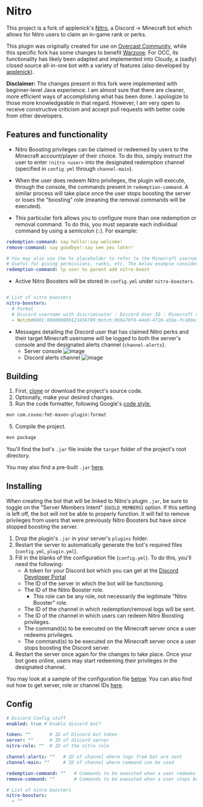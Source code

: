 # Nitro
This project is a fork of applenick's [Nitro](https://github.com/applenick/Nitro), a Discord -> Minecraft bot which allows for Nitro users to claim an in-game rank or perks.

This plugin was originally created for use on [Overcast Community](https://oc.tc), while this specific fork has some changes to benefit [Warzone](https://github.com/Warzone). For OCC, its functionality has likely been adapted and implemented into Cloudy, a (sadly) closed source all-in-one bot with a variety of features (also developed by [applenick](https://github.com/applenick)).

**Disclaimer:** The changes present in this fork were implemented with beginner-level Java experience. I am almost sure that there are cleaner, more efficient ways of accomplishing what has been done. I apologize to those more knowledgeable in that regard. However, I am very open to receive constructive criticism and accept pull requests with better code from other developers.

## Features and functionality

- Nitro Boosting privileges can be claimed or redeemed by users to the Minecraft account/player of their choice. To do this, simply instruct the user to enter `!nitro <user>` into the designated redemption channel (specified in `config.yml` through `channel-main`).

- When the user does redeem Nitro privileges, the plugin will execute, through the console, the commands present in `redemption-command`. A similar process will take place once the user stops boosting the server or loses the "boosting" role (meaning the removal commands will be executed).

- This particular fork allows you to configure more than one redemption or removal command. To do this, you must separate each individual command by using a semicolon (`:`). For example:
```yml
redemption-command: say hello!:say welcome!   
remove-command: say goodbye!:say see you later!

# You may also use the %s placeholder to refer to the Minecraft username of the user.
# Useful for giving permissions, ranks, etc. The below example considers using LuckPerms.
redemption-command: lp user %s parent add nitro-boost
```

- Active Nitro Boosters will be stored in `config.yml` under `nitro-boosters`.
```yml

# List of nitro boosters
nitro-boosters:
  # Format
  # Discord username with discriminator : Discord User ID : Minecraft username : Minecraft UUID
  - Notch#0001:000000000123456789:Notch:069a79f4-44e9-4726-a5be-fca90e38aaf5
```

- Messages detailing the Discord user that has claimed Nitro perks and their target Minecraft username will be logged to both the server's console and the designated alerts channel (`channel-alerts`).
   - Server console
   ![image](https://user-images.githubusercontent.com/46306028/172479284-581a6950-d2b8-42de-b469-1948e8d10d98.png)
   - Discord alerts channel
   ![image](https://user-images.githubusercontent.com/46306028/172479405-7abfd61d-0646-4aec-a819-0700e8ccf056.png)

## Building

1. First, [clone](https://docs.github.com/en/repositories/creating-and-managing-repositories/cloning-a-repository) or download the project's source code.
2. Optionally, make your desired changes.
3. Run the code formatter, following Google's [code style.](https://google.github.io/styleguide/javaguide.html)
```bash
mvn com.coveo:fmt-maven-plugin:format
```
5. Compile the project.
```bash
mvn package
```

You'll find the bot's `.jar` file inside the `target` folder of the project's root directory.

You may also find a pre-built `.jar` [here](https://github.com/TBG1000/Nitro/actions/workflows/main.yml).

## Installing
When creating the bot that will be linked to Nitro's plugin `.jar`, be sure to toggle on the "Server Members Intent" (`GUILD_MEMBERS`) option. If this setting is left off, the bot will not be able to properly function. It will fail to remove privileges from users that were previously Nitro Boosters but have since stopped boosting the server.

1. Drop the plugin's `.jar` in your server's `plugins` folder.
2. Restart the server to automatically generate the bot's required files (`config.yml`, `plugin.yml`).
3. Fill in the blanks of the configuration file (`config.yml`). To do this, you'll need the following:
   - A token for your Discord bot which you can get at the [Discord Developer Portal](https://discord.com/developers/docs)
   - The ID of the server in which the bot will be functioning.
   - The ID of the Nitro Booster role.
     - This role can be any role, not necessarily the legitimate "Nitro Booster" role.
   - The ID of the channel in which redemption/removal logs will be sent.
   - The ID of the channel in which users can redeem Nitro Boosting privileges.
   - The command(s) to be executed on the Minecraft server once a user redeems privileges.
   - The command(s) to be executed on the Minecraft server once a user stops boosting the Discord server.
4. Restart the server once again for the changes to take place. Once your bot goes online, users may start redeeming their privileges in the designated channel.

You may look at a sample of the configuration file [below](https://github.com/TBG1000/Nitro/#config).
You can also find out how to get server, role or channel IDs [here](https://support.discord.com/hc/en-us/articles/206346498-Where-can-I-find-my-User-Server-Message-ID). 

## Config
```yml
# Discord Config stuff
enabled: true # Enable discord bot?

token: ""       # ID of Discord bot token
server: ""      # ID of discord server
nitro-role: ""  # ID of the nitro role

channel-alerts: ""   # ID of channel where logs from bot are sent
channel-main: ""     # ID of channel where command can be used

redemption-command: ""   # Commands to be executed when a user redeems Nitro privileges
remove-command: ""       # Commands to be executed when a user stops boosting the server 

# List of nitro boosters
nitro-boosters:
  - ""
```
